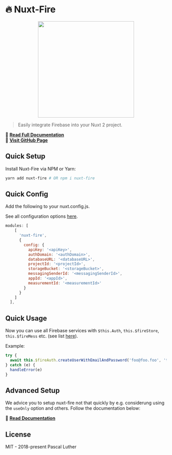# 🔥 Nuxt-Fire

<p align="center"><img align="center" height="300px" src="https://nuxt-fire-demo.firebaseapp.com/logo_text.png"/></p>

> Easily integrate Firebase into your Nuxt 2 project.

📖 [**Read Full Documentation**](https://nuxtfire.netlify.com/)  
📖 [**Visit GitHub Page**](https://github.com/lupas/nuxt-fire)

## Quick Setup

Install Nuxt-Fire via NPM or Yarn:

```bash
yarn add nuxt-fire # OR npm i nuxt-fire
```

## Quick Config

Add the following to your nuxt.config.js.

See all configuration options [here](https://nuxtfire.netlify.com/options/).

```js
modules: [
    [
      'nuxt-fire',
      {
        config: {
          apiKey: '<apiKey>',
          authDomain: '<authDomain>',
          databaseURL: '<databaseURL>',
          projectId: '<projectId>',
          storageBucket: '<storageBucket>',
          messagingSenderId: '<messagingSenderId>',
          appId: '<appId>',
          measurementId: '<measurementId>'
        }
      }
    ]
  ],
```

## Quick Usage

Now you can use all Firebase services with `$this.Auth`, `this.$fireStore`, `this.$fireMess` etc. (see list [here](https://nuxtfire.netlify.com/usage/)).

Example:

```js
try {
  await this.$fireAuth.createUserWithEmailAndPassword('foo@foo.foo', 'test')
} catch (e) {
  handleError(e)
}
```

## Advanced Setup

We advice you to setup nuxt-fire not that quickly by e.g. considerung using the `useOnly` option and others. Follow the documentation below:

📖 [**Read Documentation**](https://nuxtfire.netlify.com/)

## License

MIT - 2018-present Pascal Luther

